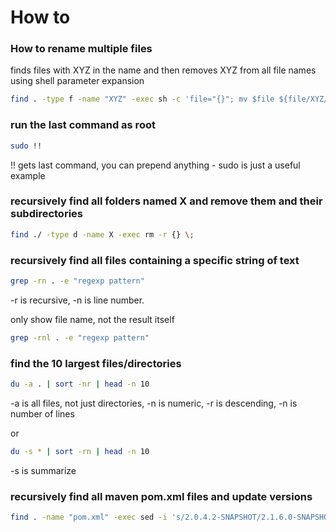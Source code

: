# How to

### How to rename multiple files 
finds files with XYZ in the name and then removes XYZ from all file names
using shell parameter expansion
```bash
find . -type f -name "XYZ" -exec sh -c 'file="{}"; mv $file ${file/XYZ/}' \;
```

### run the last command as root
```bash
sudo !!
```
!! gets last command, you can prepend anything - sudo is just a useful example

### recursively find all folders named X and remove them and their subdirectories
```bash
find ./ -type d -name X -exec rm -r {} \;
```

### recursively find all files containing a specific string of text
```bash
grep -rn . -e "regexp pattern"
```
-r is recursive, -n is line number. 

only show file name, not the result itself
```bash
grep -rnl . -e "regexp pattern"
```
### find the 10 largest files/directories
```bash
du -a . | sort -nr | head -n 10
```
-a is all files, not just directories, -n is numeric, -r is descending, -n is number of lines

or 
```bash
du -s * | sort -rn | head -n 10
```
-s is summarize

### recursively find all maven pom.xml files and update versions
```bash
find . -name "pom.xml" -exec sed -i 's/2.0.4.2-SNAPSHOT/2.1.6.0-SNAPSHOT/g' {} \;
```
